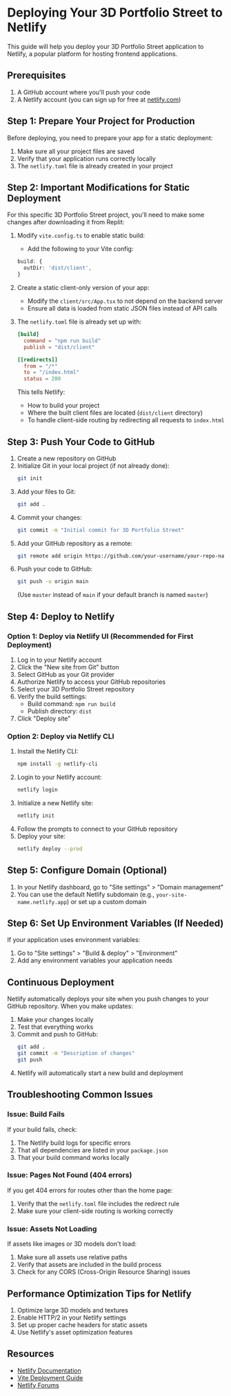 # Deploying Your 3D Portfolio Street to Netlify

This guide will help you deploy your 3D Portfolio Street application to Netlify, a popular platform for hosting frontend applications.

## Prerequisites

1. A GitHub account where you'll push your code
2. A Netlify account (you can sign up for free at [netlify.com](https://www.netlify.com/))

## Step 1: Prepare Your Project for Production

Before deploying, you need to prepare your app for a static deployment:

1. Make sure all your project files are saved
2. Verify that your application runs correctly locally
3. The `netlify.toml` file is already created in your project

## Step 2: Important Modifications for Static Deployment

For this specific 3D Portfolio Street project, you'll need to make some changes after downloading it from Replit:

1. Modify `vite.config.ts` to enable static build:
   - Add the following to your Vite config:
   ```typescript
   build: {
     outDir: 'dist/client',
   }
   ```

2. Create a static client-only version of your app:
   - Modify the `client/src/App.tsx` to not depend on the backend server
   - Ensure all data is loaded from static JSON files instead of API calls

3. The `netlify.toml` file is already set up with:
   ```toml
   [build]
     command = "npm run build"
     publish = "dist/client"
   
   [[redirects]]
     from = "/*"
     to = "/index.html"
     status = 200
   ```
   
   This tells Netlify:
   - How to build your project
   - Where the built client files are located (`dist/client` directory)
   - To handle client-side routing by redirecting all requests to `index.html`

## Step 3: Push Your Code to GitHub

1. Create a new repository on GitHub
2. Initialize Git in your local project (if not already done):
   ```bash
   git init
   ```
3. Add your files to Git:
   ```bash
   git add .
   ```
4. Commit your changes:
   ```bash
   git commit -m "Initial commit for 3D Portfolio Street"
   ```
5. Add your GitHub repository as a remote:
   ```bash
   git remote add origin https://github.com/your-username/your-repo-name.git
   ```
6. Push your code to GitHub:
   ```bash
   git push -u origin main
   ```
   (Use `master` instead of `main` if your default branch is named `master`)

## Step 4: Deploy to Netlify

### Option 1: Deploy via Netlify UI (Recommended for First Deployment)

1. Log in to your Netlify account
2. Click the "New site from Git" button
3. Select GitHub as your Git provider
4. Authorize Netlify to access your GitHub repositories
5. Select your 3D Portfolio Street repository
6. Verify the build settings:
   - Build command: `npm run build`
   - Publish directory: `dist`
7. Click "Deploy site"

### Option 2: Deploy via Netlify CLI

1. Install the Netlify CLI:
   ```bash
   npm install -g netlify-cli
   ```
2. Login to your Netlify account:
   ```bash
   netlify login
   ```
3. Initialize a new Netlify site:
   ```bash
   netlify init
   ```
4. Follow the prompts to connect to your GitHub repository
5. Deploy your site:
   ```bash
   netlify deploy --prod
   ```

## Step 5: Configure Domain (Optional)

1. In your Netlify dashboard, go to "Site settings" > "Domain management"
2. You can use the default Netlify subdomain (e.g., `your-site-name.netlify.app`) or set up a custom domain

## Step 6: Set Up Environment Variables (If Needed)

If your application uses environment variables:

1. Go to "Site settings" > "Build & deploy" > "Environment"
2. Add any environment variables your application needs

## Continuous Deployment

Netlify automatically deploys your site when you push changes to your GitHub repository. When you make updates:

1. Make your changes locally
2. Test that everything works
3. Commit and push to GitHub:
   ```bash
   git add .
   git commit -m "Description of changes"
   git push
   ```
4. Netlify will automatically start a new build and deployment

## Troubleshooting Common Issues

### Issue: Build Fails

If your build fails, check:
1. The Netlify build logs for specific errors
2. That all dependencies are listed in your `package.json`
3. That your build command works locally

### Issue: Pages Not Found (404 errors)

If you get 404 errors for routes other than the home page:
1. Verify that the `netlify.toml` file includes the redirect rule
2. Make sure your client-side routing is working correctly

### Issue: Assets Not Loading

If assets like images or 3D models don't load:
1. Make sure all assets use relative paths
2. Verify that assets are included in the build process
3. Check for any CORS (Cross-Origin Resource Sharing) issues

## Performance Optimization Tips for Netlify

1. Optimize large 3D models and textures
2. Enable HTTP/2 in your Netlify settings
3. Set up proper cache headers for static assets
4. Use Netlify's asset optimization features

## Resources

- [Netlify Documentation](https://docs.netlify.com/)
- [Vite Deployment Guide](https://vitejs.dev/guide/static-deploy.html#netlify)
- [Netlify Forums](https://answers.netlify.com/)